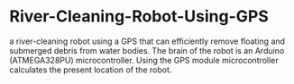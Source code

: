 # River-Cleaning-Robot-Using-GPS
a river-cleaning robot using a GPS that can efficiently remove floating and submerged debris from water bodies. The brain of the robot is an Arduino (ATMEGA328PU) microcontroller. Using the GPS module microcontroller calculates the present location of the robot.
